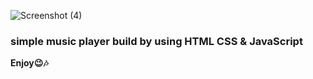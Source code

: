 ![Screenshot (4)](https://user-images.githubusercontent.com/79990596/216935683-5d23a99b-b450-4dd7-b44f-084305169f32.png)

### simple music player build by using HTML CSS & JavaScript
**Enjoy😉🎶**
